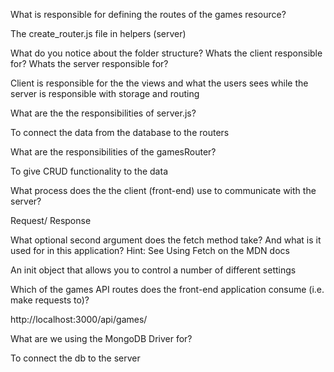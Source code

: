 What is responsible for defining the routes of the games resource?

The create_router.js file in helpers (server)

What do you notice about the folder structure? Whats the client responsible for? Whats the server responsible for?

Client is responsible for the the views and what the users sees while the server is responsible with storage and routing

What are the the responsibilities of server.js?

To connect the data from the database to the routers

What are the responsibilities of the gamesRouter?

To give CRUD functionality to the data

What process does the the client (front-end) use to communicate with the server?

Request/ Response

What optional second argument does the fetch method take? And what is it used for in this application? Hint: See Using Fetch on the MDN docs

An init object that allows you to control a number of different settings

Which of the games API routes does the front-end application consume (i.e. make requests to)?

http://localhost:3000/api/games/

What are we using the MongoDB Driver for?

To connect the db to the server